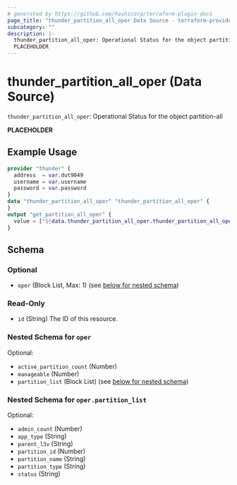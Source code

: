 ```yaml
---
# generated by https://github.com/hashicorp/terraform-plugin-docs
page_title: "thunder_partition_all_oper Data Source - terraform-provider-thunder"
subcategory: ""
description: |-
  thunder_partition_all_oper: Operational Status for the object partition-all
  PLACEHOLDER
---
```


# thunder_partition_all_oper (Data Source)

`thunder_partition_all_oper`: Operational Status for the object partition-all

__PLACEHOLDER__

## Example Usage

```terraform
provider "thunder" {
  address  = var.dut9049
  username = var.username
  password = var.password
}
data "thunder_partition_all_oper" "thunder_partition_all_oper" {
}
output "get_partition_all_oper" {
  value = ["${data.thunder_partition_all_oper.thunder_partition_all_oper}"]
}
```

<!-- schema generated by tfplugindocs -->
## Schema

### Optional

- `oper` (Block List, Max: 1) (see [below for nested schema](#nestedblock--oper))

### Read-Only

- `id` (String) The ID of this resource.

<a id="nestedblock--oper"></a>
### Nested Schema for `oper`

Optional:

- `active_partition_count` (Number)
- `manageable` (Number)
- `partition_list` (Block List) (see [below for nested schema](#nestedblock--oper--partition_list))

<a id="nestedblock--oper--partition_list"></a>
### Nested Schema for `oper.partition_list`

Optional:

- `admin_count` (Number)
- `app_type` (String)
- `parent_l3v` (String)
- `partition_id` (Number)
- `partition_name` (String)
- `partition_type` (String)
- `status` (String)


